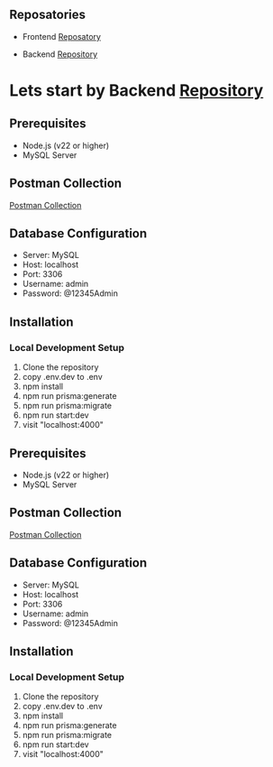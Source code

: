 ## Reposatories
- Frontend [Reposatory](https://github.com/AymanNagyAhmed/chemist-task-frontend)

- Backend [Repository](https://github.com/AymanNagyAhmed/chemist-task-backend)


# Lets start by Backend [Repository](https://github.com/AymanNagyAhmed/chemist-task-backend)

## Prerequisites
- Node.js (v22 or higher)
- MySQL Server

## Postman Collection 
[Postman Collection](./Chemist-Warehouses-task.postman_collection.json)
## Database Configuration
- Server: MySQL
- Host: localhost
- Port: 3306
- Username: admin
- Password: @12345Admin

## Installation

### Local Development Setup

1. Clone the repository
2. copy .env.dev to .env
3. npm install
4. npm run prisma:generate
5. npm run prisma:migrate
6. npm run start:dev
7. visit "localhost:4000"

## Prerequisites
- Node.js (v22 or higher)
- MySQL Server

## Postman Collection 
[Postman Collection](./Chemist-Warehouses-task.postman_collection.json)
## Database Configuration
- Server: MySQL
- Host: localhost
- Port: 3306
- Username: admin
- Password: @12345Admin

## Installation

### Local Development Setup

1. Clone the repository
2. copy .env.dev to .env
3. npm install
4. npm run prisma:generate
5. npm run prisma:migrate
6. npm run start:dev
7. visit "localhost:4000"